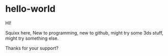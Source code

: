 # hello-world

HI!

Squixx here, New to programming, new to github, might try some 3ds stuff, might try something else.

Thanks for your support? 
